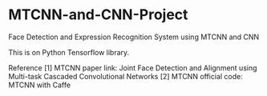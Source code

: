 # MTCNN-and-CNN-Project
Face Detection and Expression Recognition System using MTCNN and CNN

This is on Python Tensorflow library.

Reference
[1] MTCNN paper link: Joint Face Detection and Alignment using Multi-task Cascaded Convolutional Networks
[2] MTCNN official code: MTCNN with Caffe
